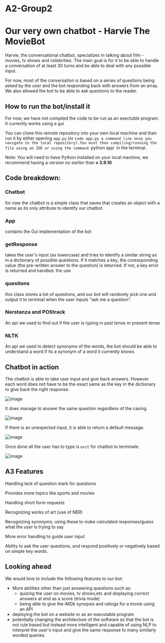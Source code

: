 # A2-Group2

# Our very own chatbot - Harvie The MovieBot

Harvie, the conversational chatbot, specializes in talking about film - movies, tv shows and celebrities. The main goal is for it to be able to handle a conversation of at least 30 turns and be able to deal with any possible input.

For now, most of the conversation is based on a series of questions being asked by the user and the bot responding back with answers from an array. We also allowed the bot to be able to ask questions to the reader.

## How to run the bot/install it
For now, we have not compiled the code to be run as an exectuble program. It currently works using a gui

You can clone this remote repository into your own local machine and then run it by either opening `app.py` (or `code app.py a command line once you navigate to the local repository).You must then compiling/running the file using an IDE or using the command `python app` in the terminal.

Note: You will need to have Python installed on your local machine, we recommend having a version *no earlier* than **v 3.9.10**

## Code breakdown:
### Chatbot
for now the chatbot is a simple class that saves that creates an object with a name as its only attribute to identify our chatbot.

### App
contains the Gui implementation of the bot

### getResponse
takes the user's input (as lowercase) and tries to identify a similar string as in a dictionary of possible questions. If it matches a key, the coressponding value (the pre-written answer to the question) is returned. If not, a key error is returned and handled. the use

### questions
this class stores a list of questions, and our bot will randomly pick one and output it to terminal when the user inputs "ask me a question".


### Nerstanza and POStrack
An api we used to find out if the user is typing in past tense or present tense

### NLTK
An api we used to detect synonyms of the words, the bot should be able to understand a word if its a synonym of a word it currently knows

## Chatbot in action

The chatbot is able to take user input and give back answers. However each word does not have to be the exact same as the key in the dictionary to give back the right response.

![image](https://user-images.githubusercontent.com/45835101/159102731-bc2e84cb-25c3-4745-bf22-87a919e66763.png)


It does manage to answer the same question regardless of the casing.

![image](https://user-images.githubusercontent.com/45835101/159102897-e7f26b04-b109-4d82-8b6c-6080bf55aed6.png)


If there is an unexpected input, it is able to return a default message.

![image](https://user-images.githubusercontent.com/45835101/159102914-9e01609d-7b8d-44db-8de0-fe1a93d18812.png)

Once done all the user has to type is `exit` for chatbot to terminate.

![image](https://user-images.githubusercontent.com/45835101/159102958-bdc379f5-b278-4882-baa5-808fb2f690fc.png)

## A3 Features
Handling lack of question mark for questions

Provides more topics like sports and movies

Handling short form requests

Recognizing works of art (use of NER)

Recognizing synonyms, using these to make calculated responses/guess what the user is trying to say

More error handling to guide user input

Ability to ask the user questions, and respond positively or negatively based on simple key words.

## Looking ahead
We would love to include the following features to our bot:
- More abilities other than just answering questions such as:
    - quizing the user on movies, tv shows,etc and displaying correct answers at end as a score (trivia mode)
    - being able to give the iMDb synopsis and ratings for a movie using an API
- deploying the bot on a website or as an executable program
- potentially changing the architecture of the software so that the bot is not rule based but instead more intelligent and capable of using NLP to interpret the user's input and give the same response to many similarly worded queries.
